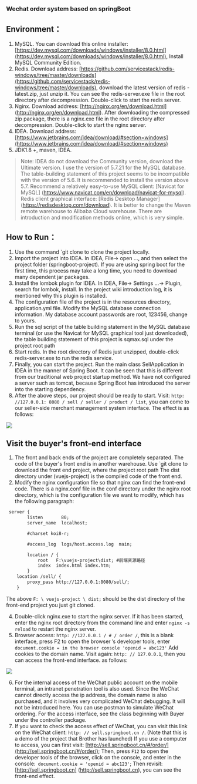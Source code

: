### Wechat order system based on springBoot


## Environment：        
1. MySQL. You can download this online installer: [https://dev.mysql.com/downloads/windows/installer/8.0.html](https://dev.mysql.com/downloads/windows/installer/8.0.html), Install MySQL Community Edition.
2. Redis. Download address: [https://github.com/servicestack/redis-windows/tree/master/downloads](https://github.com/servicestack/redis-windows/tree/master/downloads), download the latest version of redis -latest.zip, just unzip it. You can see the redis-server.exe file in the root directory after decompression. Double-click to start the redis server.
3. Nginx. Download address: [http://nginx.org/en/download.html] (http://nginx.org/en/download.html). After downloading the compressed zip package, there is a nginx.exe file in the root directory after decompression. Double-click to start the nginx server.
4. IDEA. Download address: [https://www.jetbrains.com/idea/download/#section=windows](https://www.jetbrains.com/idea/download/#section=windows)
4. JDK1.8 +, maven, IDEA.

> Note: IDEA do not download the Community version, download the Ultimate version.
I use the version of 5.7.21 for the MySQL database. The table-building statement of this project seems to be incompatible with the version of 5.6. It is recommended to install the version above 5.7.
Recommend a relatively easy-to-use MySQL client: [Navicat for MySQL] (https://www.navicat.com/en/download/navicat-for-mysql).
Redis client graphical interface: [Redis Desktop Manager] (https://redisdesktop.com/download). It is better to change the Maven remote warehouse to Alibaba Cloud warehouse. There are introduction and modification methods online, which is very simple.

## How to Run：        
1. Use the command `git clone to clone the project locally.
2. Import the project into IDEA. In IDEA, File-> open ..., and then select the project folder (springboot-project). If you are using spring boot for the first time, this process may take a long time, you need to download many dependent jar packages.
4. Install the lombok plugin for IDEA. In IDEA, File-> Settings ...-> Plugin, search for lombok, install. In the project wiki introduction log, it is mentioned why this plugin is installed.
3. The configuration file of the project is in the resources directory, application.yml file. Modify the MySQL database connection information. My database account passwords are root, 123456, change to yours.
4. Run the sql script of the table building statement in the MySQL database terminal (or use the Navicat for MySQL graphical tool just downloaded), the table building statement of this project is sqmax.sql under the project root path
5. Start redis. In the root directory of Redis just unzipped, double-click redis-server.exe to run the redis service.
6. Finally, you can start the project. Run the main class SellApplication in IDEA in the manner of Spring Boot. It can be seen that this is different from our traditional web project startup method. We have not configured a server such as tomcat, because Spring Boot has introduced the server into the starting dependency.
7. After the above steps, our project should be ready to start. Visit: `http: //127.0.0.1: 8080 / sell / seller / product / list`, you can come to our seller-side merchant management system interface. The effect is as follows:

![](https://i.postimg.cc/ZnsmMkWM/PC.png)


## Visit the buyer's front-end interface
1. The front and back ends of the project are completely separated. The code of the buyer's front end is in another warehouse. Use `git clone to download the front end project, where the project root path The dist directory under (vuejs-project) is the compiled code of the front end.
2. Modify the nginx configuration file so that nginx can find the front-end code. There is a nginx.conf file in the conf directory under the nginx root directory, which is the configuration file we want to modify, which has the following paragraph:

```xml
 server {
        listen       80;
        server_name  localhost;

        #charset koi8-r;

        #access_log  logs/host.access.log  main;

        location / {
            root   F:\vuejs-project\dist; #前端资源路径
            index  index.html index.htm;
        }
	location /sell/ {
		proxy_pass http://127.0.0.1:8080/sell/;
	}

```

The above `F: \ vuejs-project \ dist;` should be the dist directory of the front-end project you just git cloned.

4. Double-click nginx.exe to start the nginx server. If it has been started, enter the nginx root directory from the command line and enter `nginx -s reload` to restart the nginx server.
5. Browser access: `http: //127.0.0.1 / # / order /`, this is a blank interface, press F2 to open the browser ’s developer tools, enter `document.cookie = in the browser console 'openid = abc123'`
Add cookies to the domain name. Visit again: `http: // 127.0.0.1`, then you can access the front-end interface. as follows:

![](https://i.postimg.cc/MG0S8fcR/weixin.png)

6. For the internal access of the WeChat public account on the mobile terminal, an intranet penetration tool is also used. Since the WeChat cannot directly access the ip address, the domain name is also purchased, and it involves very complicated WeChat debugging. It will not be introduced here. You can use postman to simulate WeChat ordering. For the access interface, see the class beginning with Buyer under the controller package.
7. If you want to check the access effect of WeChat, you can visit this link on the WeChat client: `http: // sell.springboot.cn /`. (Note that this is a demo of the project that Brother has launched)
If you use a computer to access, you can first visit: [http://sell.springboot.cn/#/order/](http://sell.springboot.cn/#/order/);
Then, press `F12` to open the developer tools of the browser, click on the console, and enter in the console:` document.cookie = 'openid = abc123'`;
Then revisit: [http://sell.springboot.cn] (http://sell.springboot.cn), you can see the front-end effect.
